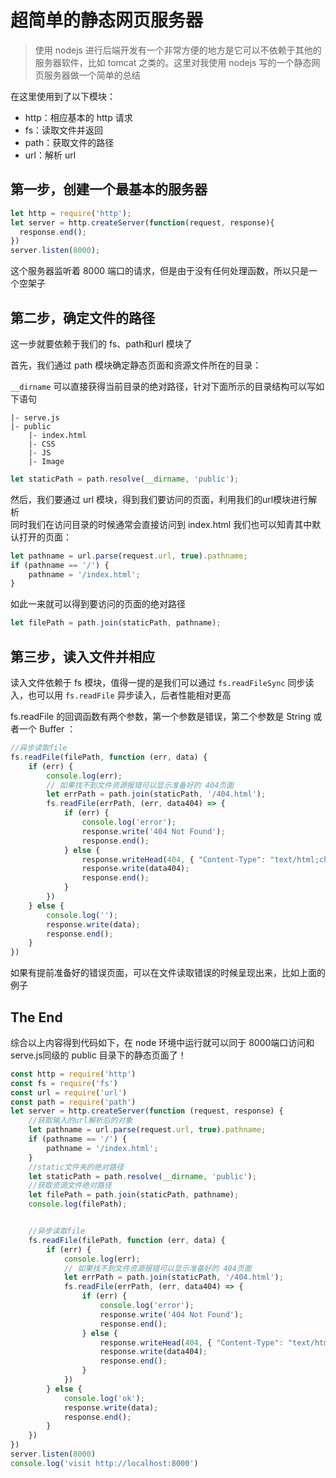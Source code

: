 # 超简单的静态网页服务器
> 使用 nodejs 进行后端开发有一个非常方便的地方是它可以不依赖于其他的服务器软件，比如 tomcat 之类的。这里对我使用 nodejs 写的一个静态网页服务器做一个简单的总结

在这里使用到了以下模块：

- http：相应基本的 http 请求
- fs：读取文件并返回
- path：获取文件的路径
- url：解析 url

## 第一步，创建一个最基本的服务器
```js
let http = require('http');
let server = http.createServer(function(request, response){
  response.end();
})
server.listen(8000);
```

这个服务器监听着 8000 端口的请求，但是由于没有任何处理函数，所以只是一个空架子

## 第二步，确定文件的路径
这一步就要依赖于我们的 fs、path和url 模块了

首先，我们通过 path 模块确定静态页面和资源文件所在的目录：

`__dirname` 可以直接获得当前目录的绝对路径，针对下面所示的目录结构可以写如下语句
```
|- serve.js
|- public
    |- index.html
    |- CSS
    |- JS
    |- Image
```
```js
let staticPath = path.resolve(__dirname, 'public');
```

然后，我们要通过 url 模块，得到我们要访问的页面，利用我们的url模块进行解析  
同时我们在访问目录的时候通常会直接访问到 index.html 我们也可以知青其中默认打开的页面：
```js
let pathname = url.parse(request.url, true).pathname;
if (pathname == '/') {
    pathname = '/index.html';
}
```
如此一来就可以得到要访问的页面的绝对路径
```js
let filePath = path.join(staticPath, pathname);
```

## 第三步，读入文件并相应
读入文件依赖于 fs 模块，值得一提的是我们可以通过 `fs.readFileSync` 同步读入，也可以用 `fs.readFile` 异步读入，后者性能相对更高

fs.readFile 的回调函数有两个参数，第一个参数是错误，第二个参数是 String 或者一个 Buffer ：
```js
//异步读取file
fs.readFile(filePath, function (err, data) {
    if (err) {
        console.log(err);
        // 如果找不到文件资源报错可以显示准备好的 404页面
        let errPath = path.join(staticPath, '/404.html');
        fs.readFile(errPath, (err, data404) => {
            if (err) {
                console.log('error');
                response.write('404 Not Found');
                response.end();
            } else {
                response.writeHead(404, { "Content-Type": "text/html;charset='utf-8'" });
                response.write(data404);
                response.end();
            }
        })
    } else {
        console.log('');
        response.write(data);
        response.end();
    }
})
```
如果有提前准备好的错误页面，可以在文件读取错误的时候呈现出来，比如上面的例子

## The End
综合以上内容得到代码如下，在 node 环境中运行就可以同于 8000端口访问和 serve.js同级的 public 目录下的静态页面了！
```js
const http = require('http')
const fs = require('fs')
const url = require('url')
const path = require('path')
let server = http.createServer(function (request, response) {
    //获取输入的url解析后的对象
    let pathname = url.parse(request.url, true).pathname;
    if (pathname == '/') {
        pathname = '/index.html';
    }
    //static文件夹的绝对路径
    let staticPath = path.resolve(__dirname, 'public');
    //获取资源文件绝对路径
    let filePath = path.join(staticPath, pathname);
    console.log(filePath);


    //异步读取file
    fs.readFile(filePath, function (err, data) {
        if (err) {
            console.log(err);
            // 如果找不到文件资源报错可以显示准备好的 404页面
            let errPath = path.join(staticPath, '/404.html');
            fs.readFile(errPath, (err, data404) => {
                if (err) {
                    console.log('error');
                    response.write('404 Not Found');
                    response.end();
                } else {
                    response.writeHead(404, { "Content-Type": "text/html;charset='utf-8'" });
                    response.write(data404);
                    response.end();
                }
            })
        } else {
            console.log('ok');
            response.write(data);
            response.end();
        }
    })
})
server.listen(8000)
console.log('visit http://localhost:8000')
```